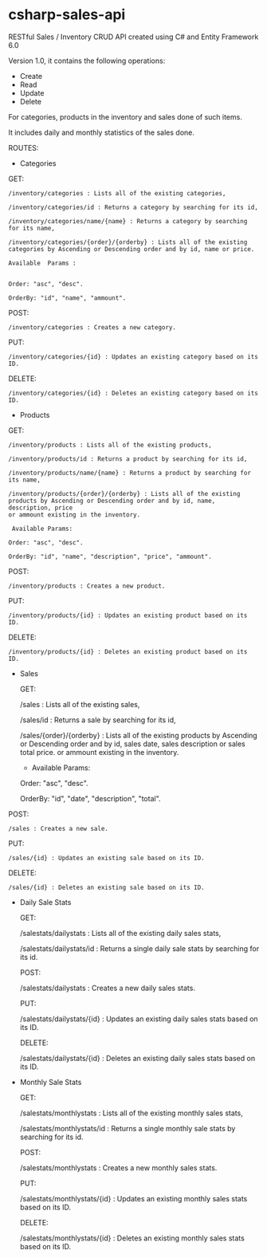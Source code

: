 # csharp-sales-api

RESTful Sales / Inventory CRUD API created using C# and Entity Framework 6.0

Version 1.0, it contains the following operations:

-   Create
-   Read
-   Update 
-   Delete

For categories, products in the inventory and sales done of such items.

It includes daily and monthly statistics of the sales done.

ROUTES:

-   Categories

   GET:	
	
	/inventory/categories : Lists all of the existing categories,
	
	/inventory/categories/id : Returns a category by searching for its id,
	
	/inventory/categories/name/{name} : Returns a category by searching for its name,
	
	/inventory/categories/{order}/{orderby} : Lists all of the existing categories by Ascending or Descending order and by id, name or price.
	
	Available  Params :
 
	
	Order: "asc", "desc".
	
	OrderBy: "id", "name", "ammount".
	
   POST:	
	
	/inventory/categories : Creates a new category.
	
   PUT:
	
	/inventory/categories/{id} : Updates an existing category based on its ID.
	
   DELETE:
	
	/inventory/categories/{id} : Deletes an existing category based on its ID.

-   Products

   GET:	
	
	/inventory/products : Lists all of the existing products,
	
	/inventory/products/id : Returns a product by searching for its id,
	
	/inventory/products/name/{name} : Returns a product by searching for its name,
	
	/inventory/products/{order}/{orderby} : Lists all of the existing products by Ascending or Descending order and by id, name, description, price 
	or ammount existing in the inventory.
	
	 Available Params:
	
	Order: "asc", "desc".
	
	OrderBy: "id", "name", "description", "price", "ammount".
	
   POST:	
	
	/inventory/products : Creates a new product.
	
   PUT:
	
	/inventory/products/{id} : Updates an existing product based on its ID.
	
   DELETE:
	
	/inventory/products/{id} : Deletes an existing product based on its ID.

-   Sales

	GET:
	
	/sales : Lists all of the existing sales,
	
	/sales/id : Returns a sale by searching for its id,
	
	/sales/{order}/{orderby} : Lists all of the existing products by Ascending or Descending order and by id, sales date, sales description or sales total price.
	or ammount existing in the inventory.
	
	-   Available Params:
	
	Order: "asc", "desc".
	
	OrderBy: "id", "date", "description", "total".
	
   POST:	
	
	/sales : Creates a new sale.
	
   PUT:
	
	/sales/{id} : Updates an existing sale based on its ID.
	
   DELETE:
	
	/sales/{id} : Deletes an existing sale based on its ID.

-   Daily Sale Stats

      GET:	
	
	/salestats/dailystats : Lists all of the existing daily sales stats,
	
	/salestats/dailystats/id : Returns a single daily sale stats by searching for its id.
	
      POST:	
	
	/salestats/dailystats : Creates a new daily sales stats.
	
      PUT:
	
	/salestats/dailystats/{id} : Updates an existing daily sales stats based on its ID.
	
      DELETE:
	
	/salestats/dailystats/{id} : Deletes an existing daily sales stats based on its ID.

-   Monthly Sale Stats

      GET:	
	
	   /salestats/monthlystats : Lists all of the existing monthly sales stats,
	
	   /salestats/monthlystats/id : Returns a single monthly sale stats by searching for its id.
	
      POST:	
	
	   /salestats/monthlystats : Creates a new monthly sales stats.
	
      PUT:
	
	   /salestats/monthlystats/{id} : Updates an existing monthly sales stats based on its ID.
	
      DELETE:
	
	   /salestats/monthlystats/{id} : Deletes an existing monthly sales stats based on its ID.
